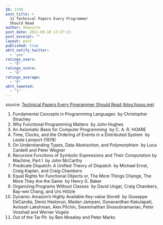 ```yaml
---
ID: 1740
post_title: >
  11 Technical Papers Every Programmer
  Should Read
author: Shwuzzle
post_date: 2011-09-10 12:27:13
post_excerpt: ""
layout: post
published: true
aktt_notify_twitter:
  - 'yes'
ratings_users:
  - "0"
ratings_score:
  - "0"
ratings_average:
  - "0"
aktt_tweeted:
  - "1"
---
```

source: <a title="10 Technical Papers Every Programmer Should Read (At Least Twice)" href="http://blog.fogus.me/2011/09/08/10-technical-papers-every-programmer-should-read-at-least-twice/">Technical Papers Every Programmer Should Read (blog.fogus.me)</a>
<ol>
	<li>Fundamental Concepts in Programming Languages  by Christopher Strachey</li>
	<li>Why Functional Programming Matters  by John Hughes</li>
	<li>An Axiomatic Basis for Computer Programming  by C. A. R. HOARE</li>
	<li>Time, Clocks, and the Ordering of Events in a Distributed System  by Leslie Lamport (1978)</li>
	<li>On Understanding Types, Data Abstraction, and Polymorphism  by Luca Cardelli and Peter Wegner</li>
	<li>Recursive Functions of Symbolic Expressions and Their Computation by Machine, Part I  by John McCarthy</li>
	<li>Predicate Dispatch: A Unified Theory of Dispatch  by Michael Ernst, Craig Kaplan, and Craig Chambers</li>
	<li>Equal Rights for Functional Objects or, The More Things Change, The More They Are the Same  by Henry G. Baker</li>
	<li>Organizing Programs Without Classes  by David Ungar, Craig Chambers, Bay-wei Chang, and Urs Hölzle</li>
	<li>Dynamo: Amazon’s Highly Available Key-value Store6  by Giuseppe DeCandia, Deniz Hastorun, Madan Jampani, Gunavardhan Kakulapati, Avinash Lakshman, Alex Pilchin, Swaminathan Sivasubramanian, Peter Vosshall and Werner Vogels</li>
	<li>Out of the Tar Pit  by Ben Moseley and Peter Marks</li>
</ol>

